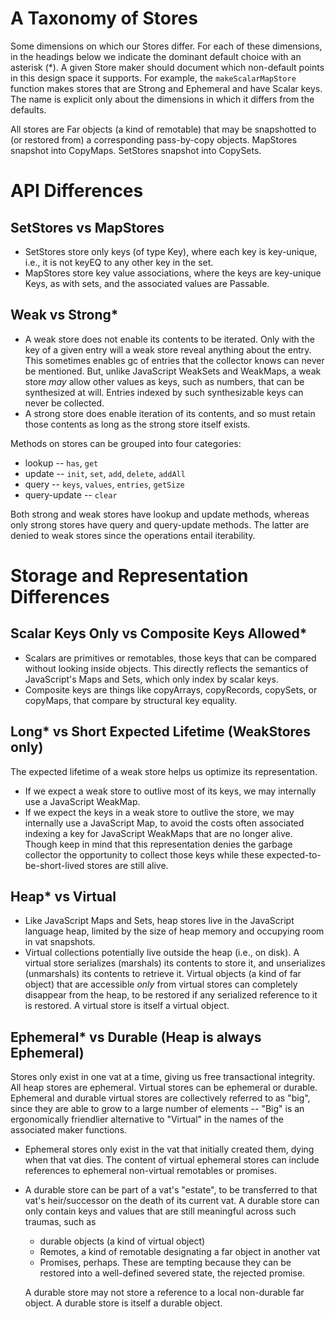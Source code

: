 # A Taxonomy of Stores

Some dimensions on which our Stores differ. For each of these dimensions, in the headings below we indicate the dominant default choice with an asterisk (\*). A given Store maker should document which non-default points in this design space it supports. For example, the `makeScalarMapStore` function makes stores that are Strong and Ephemeral and have Scalar keys. The name is explicit only about the dimensions in which it differs from the defaults.

All stores are Far objects (a kind of remotable) that may be snapshotted to (or restored from) a corresponding pass-by-copy objects. MapStores snapshot into CopyMaps. SetStores snapshot into CopySets.

# API Differences

## SetStores vs MapStores

- SetStores store only keys (of type Key), where each key is key-unique, i.e., it is not keyEQ to any other key in the set.
- MapStores store key value associations, where the keys are key-unique Keys, as with sets, and the associated values are Passable.

## Weak vs Strong\*

- A weak store does not enable its contents to be iterated. Only with the key of a given entry will a weak store reveal anything about the entry. This sometimes enables gc of entries that the collector knows can never be mentioned. But, unlike JavaScript WeakSets and WeakMaps, a weak store _may_ allow other values as keys, such as numbers, that can be synthesized at will. Entries indexed by such synthesizable keys can never be collected.
- A strong store does enable iteration of its contents, and so must retain those contents as long as the strong store itself exists.

Methods on stores can be grouped into four categories:

- lookup -- `has`, `get`
- update -- `init`, `set`, `add`, `delete`, `addAll`
- query -- `keys`, `values`, `entries`, `getSize`
- query-update -- `clear`

Both strong and weak stores have lookup and update methods, whereas only strong stores have query and query-update methods. The latter are denied to weak stores since the operations entail iterability.

# Storage and Representation Differences

## Scalar Keys Only vs Composite Keys Allowed\*

- Scalars are primitives or remotables, those keys that can be compared without looking inside objects. This directly reflects the semantics of JavaScript's Maps and Sets, which only index by scalar keys.
- Composite keys are things like copyArrays, copyRecords, copySets, or copyMaps, that compare by structural key equality.

## Long\* vs Short Expected Lifetime (WeakStores only)

The expected lifetime of a weak store helps us optimize its representation.

- If we expect a weak store to outlive most of its keys, we may internally use a JavaScript WeakMap.
- If we expect the keys in a weak store to outlive the store, we may internally use a JavaScript Map, to avoid the costs often associated indexing a key for JavaScript WeakMaps that are no longer alive. Though keep in mind that this representation denies the garbage collector the opportunity to collect those keys while these expected-to-be-short-lived stores are still alive.

## Heap\* vs Virtual

- Like JavaScript Maps and Sets, heap stores live in the JavaScript language heap, limited by the size of heap memory and occupying room in vat snapshots.
- Virtual collections potentially live outside the heap (i.e., on disk). A virtual store serializes (marshals) its contents to store it, and unserializes (unmarshals) its contents to retrieve it. Virtual objects (a kind of far object) that are accessible _only_ from virtual stores can completely disappear from the heap, to be restored if any serialized reference to it is restored. A virtual store is itself a virtual object.

## Ephemeral\* vs Durable (Heap is always Ephemeral)

Stores only exist in one vat at a time, giving us free transactional integrity. All heap stores are ephemeral. Virtual stores can be ephemeral or durable. Ephemeral and durable virtual stores are collectively referred to as "big", since they are able to grow to a large number of elements -- "Big" is an ergonomically friendlier alternative to "Virtual" in the names of the associated maker functions.

- Ephemeral stores only exist in the vat that initially created them, dying when that vat dies. The content of virtual ephemeral stores can include references to ephemeral non-virtual remotables or promises.
- A durable store can be part of a vat's "estate", to be transferred to that vat's heir/successor on the death of its current vat. A durable store can only contain keys and values that are still meaningful across such traumas, such as

  - durable objects (a kind of virtual object)
  - Remotes, a kind of remotable designating a far object in another vat
  - Promises, perhaps. These are tempting because they can be restored into a well-defined severed state, the rejected promise.

  A durable store may not store a reference to a local non-durable far object. A durable store is itself a durable object.
